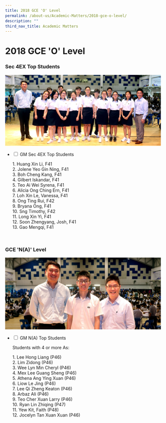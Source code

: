 ```yaml
---
title: 2018 GCE 'O' Level
permalink: /about-us/Academic-Matters/2018-gce-o-level/
description: ""
third_nav_title: Academic Matters
---
```

<h1><b>2018 GCE 'O' Level</h1></b>

<h3>Sec 4EX Top Students</h3>
<img src="/images/IMG_8963e.jpg">
<ul class="jekyllcodex_accordion">
  <li>
    <input type="checkbox" id="accordion1">
    <label for="accordion1">GM Sec 4EX Top Students</label>
    <div>
			<p>1. Huang Xin Li, F41<br>2. Jolene Yeo Gin Ning, F41<br>3. Boh Cheng Kang, F41<br>4. Gilbert Iskandar, F41<br>5. Teo Ai Wei Syrena, F41<br>6. Alicia Ong Ching Ern, F41<br>7. Loh Xin Le, Vanessa, F41<br>8. Ong Ting Rui, F42<br>9. Bryana Ong, F41<br>10. Sng Timothy, F42<br>11. Long Xin Yi, F41<br>12. Soon Zhengyang, Josh, F41<br>13. Gao Mengqi, F41</p>
    </div>
	</li>
</ul>
<br>
<h3>GCE 'N(A)' Level</h3>
<img src="/images/IMG_8962e.jpg">
<ul class="jekyllcodex_accordion">
  <li>
    <input type="checkbox" id="accordion2">
    <label for="accordion2">GM N(A) Top Students</label>
    <div>
			<p>Students with 4 or more As:</p>
			<p>1. Lee Hong Liang (P46)<br>2. Lim Zidong (P46)<br>3. Wee Lyn Min Cheryl (P46)<br>4. Mex Lee Guang Sheng (P46)<br>5. Athena Ang Ying Xuan (P46)<br>6. Liow Le Jing (P46)<br>7. Lee Qi Zheng Keaton (P46)<br>8. Arbaz Ali (P46)<br>9. Teo Cher Xuan Larry (P46)<br>10. Ryan Lin Zhiqing (P47)<br>11. Yew Kit, Faith (P48)<br>12. Jocelyn Tan Xuan Xuan (P46)</p>
    </div>
	</li>
</ul>